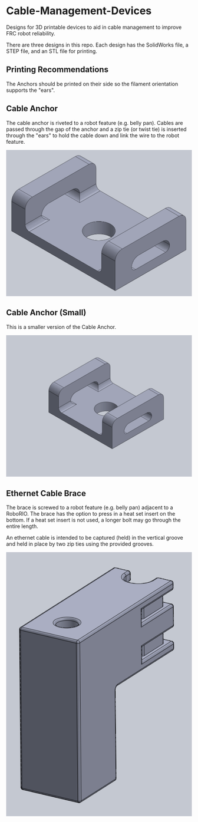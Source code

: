 # Cable-Management-Devices

Designs for 3D printable devices to aid in cable management to improve FRC robot reliability.

There are three designs in this repo.  Each design has the SolidWorks file, a STEP file, and
an STL file for printing.

## Printing Recommendations

The Anchors should be printed on their side so the filament orientation supports the "ears".

## Cable Anchor

The cable anchor is riveted to a robot feature (e.g. belly pan). Cables are passed through
the gap of the anchor and a zip tie (or twist tie) is inserted through the "ears"
to hold the cable down and link the wire to the robot feature.

![alt text](https://github.com/2468shrm/Cable-Management-Devices/blob/main/IMAGES/ZipTieAnchor.png?raw=true)

## Cable Anchor (Small)

This is a smaller version of the Cable Anchor.

![alt text](https://github.com/2468shrm/Cable-Management-Devices/blob/main/IMAGES/ZipTieAnchorSmall.png?raw=true)

## Ethernet Cable Brace

The brace is screwed to a robot feature (e.g. belly pan) adjacent to a RoboRIO. The brace
has the option to press in a heat set insert on the bottom.  If a heat set insert is not
used, a longer bolt may go through the entire length.

An ethernet cable is intended to be captured (held) in the vertical groove and held in place
by two zip ties using the provided grooves.

![alt text](https://github.com/2468shrm/Cable-Management-Devices/blob/main/IMAGES/EthernetCableBrace.png?raw=true)
